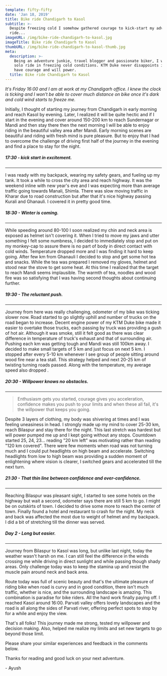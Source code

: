 ```yaml
---
template: fifty-fifty
date: 'Jan 18, 2019'
title: Bike ride Chandigarh to Kasol
subtitle: >-
  Despite freezing cold I somehow gathered courage to kick-start my adventure
  ride...
imageURL: /img/bike-ride-chandigarh-to-kasol.jpg
imageTitle: Bike ride Chandigarh to Kasol
thumbURL: /img/bike-ride-chandigarh-to-kasol-thumb.jpg
meta:
  description: >-
    Being an adventure junkie, travel blogger and passionate biker, I went for a
    solo ride in freezing cold conditions. KTM Duke never disappoints if you
    have courage and will power.
  title: Bike ride Chandigarh to Kasol
---
```

_It's Friday 16:00 and I am at work at my Chandigarh office. I knew the clock is ticking and I won't be able to cover much distance on bike once it's dark and cold wind starts to freeze me._

Initially, I thought of starting my journey from Chandigarh in early morning and reach Kasol by evening. Later, I realized it will be quite hectic and if I start in the evening and cover around 150-200 km to reach Sundernagar or Mandi and then stay there then the next morning I will be able to enjoy riding in the beautiful valley area after Mandi. Early morning scenes are beautiful and riding with fresh mind is pure pleasure. But to enjoy that I had to overcome the challenge of driving first half of the journey in the evening and find a place to stay for the night.

##### 17:30 - kick start in excitement.

- - -

I was ready with my backpack, wearing my safety gears, and fueling up my tank. It took a while to cross the city area and reach highway. It was the weekend inline with new year's eve and I was expecting more than average traffic going towards Manali, Shimla. There was slow moving traffic in Kharar due to road construction but after that it's nice highway passing Kurali and Ghanauli. I covered it in pretty good time.

##### 18:30 - Winter is coming.

- - -

While speeding around 80-100 I soon realized my chin and neck area is exposed as helmet isn't covering it. When I tried to move my jaws and utter something I felt some numbness, I decided to immediately stop and put on my monkey-cap to assure there is no part of body in direct contact with cold winds. Temperature dropped more and I was finding it hard to keep going. After few km from Ghanauli I decided to stop and get some hot tea and snacks. While the tea was prepared I removed my gloves, helmet and stood near the stove to get some heat. At this time I realized that the target to reach Mandi seems implausible. The warmth of tea, noodles and wood fire was so satisfying that I was having second thoughts about continuing further.

##### 19:30 - The reluctant push.

- - -

Journey from here was really challenging, odometer of my bike was ticking slower now. Road started to go slightly uphill and number of trucks on the road began to increase. Decent engine power of my KTM Duke bike made it easier to overtake those trucks, each passing by truck was providing a gush of hot air. Although it was smoke, still it felt good as there was clear difference in temperature of truck's exhaust and that of surrounding air.
Pushing each km was getting tough and Mandi was still 100km away. I decided to make small targets of 5 km and just focus on next 5 km. I stopped after every 5-10 km whenever I see group of people sitting around wood fire near a tea stall. This strategy helped and next 20-25 km of twisting turning roads passed. Along with the temperature, my average speed also dropped .

##### 20:30 - Willpower knows no obstacles.

- - -

> Enthusiasm gets you started, courage gives you acceleration, confidence makes you push to your limits and when these all fail, it's the willpower that keeps you going.

Despite 3 layers of clothing, my body was shivering at times and I was feeling uneasiness in head. I strongly made up my mind to cover 25-30 km, reach Bilaspur and stay there for the night. This last stretch was hardest but will power pumped me up and I kept going without any stops. Countdown started 25, 24, 23... reading "20 km left" was motivating rather than reading "120 km covered".
There were few moments when road was not turning much and I could put headlights on high beam and accelerate. Switching headlights from low to high beam was providing a sudden moment of enlightening where vision is clearer, I switched gears and accelerated till the next turn.

##### 21:30 - That thin line between confidence and over-confidence.

- - -

Reaching Bilaspur was pleasant sight, I started to see some hotels on the highway but wait a second, odometer says there are still 5 km to go. I might be on outskirts of town. I decided to drive some more to reach the center of town.
Finally found a hotel and restaurant to crash for the night. My neck and back was affected the most due to weight of helmet and my backpack. I did a bit of stretching till the dinner was served.

##### Day 2 - Long but easier.

- - -

Journey from Bilaspur to Kasol was long, but unlike last night, today the weather wasn't harsh on me. I can still feel the difference in the winds crossing me while driving in direct sunlight and while passing though shady areas. Only challenge today was to keep the stamina up and resist the muscle pain around neck and back area.


Route today was full of scenic beauty and that's the ultimate pleasure of riding bike when road is curvy and in good condition, there isn't much traffic, whether is nice, and the surrounding landscape is amazing. This combination is paradise for bike riders. All the hard work finally paying off. I reached Kasol around 16:00. Parvati valley offers lovely landscapes and the road is all along the sides of Parvati river, offering perfect spots to stop by for a while and enjoy the view.

That's all folks! This journey made me strong, tested my willpower and decision making. Also, helped me realize my limits and set new targets to go beyond those limit.

Please share your similar experiences and feedback in the comments below.

Thanks for reading and good luck on your next adventure.

\- Ayush
